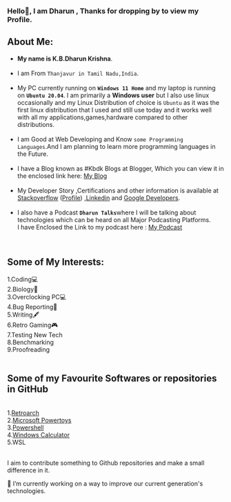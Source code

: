 ### Hello👋, I am Dharun , Thanks for dropping by to view my Profile. <br>
<!--
**kbdharun/kbdharun** is a ✨ _special_ ✨ repository because its `README.md` (this file) appears on your GitHub profile.
Here are some ideas to get you started:

- 🔭 I’m currently working on ...
- 🌱 I’m currently learning ...
- 👯 I’m looking to collaborate on ...
- 🤔 I’m looking for help with ...
- 💬 Ask me about ...
- 📫 How to reach me: ...
- 😄 Pronouns: ...
- ⚡ Fun fact: ...
-->

<h2><b>About Me:</b></h2>
<ul>
  <li><b>My name is K.B.Dharun Krishna</b>. </li><br>

<li>I am From <code>Thanjavur in Tamil Nadu,India</code>.</li><br>

  <li>My PC currently running on <b><code>Windows 11 Home</code></b> and my laptop is running on <b><code>Ubuntu 20.04</code></b>. I am primarily a <b>Windows user</b> but I also use linux occasionally and my Linux Distribution of choice is <code>Ubuntu</code> as it was the first linux distribution that I used and still use today and it works well with all my applications,games,hardware compared to other distributions. </li><br>

<li>I am Good at Web Developing and Know <code>some Programming Languages</code>.And I am planning to learn more programming languages in the Future.</li><br>
  
<li>I have a Blog known as #Kbdk Blogs at Blogger, Which you can view it in the enclosed link here:  <a href="https://kbdkblogs.blogspot.com">My Blog</a></li><br>
  
<li> My Developer Story ,Certifications and other information is available at <a href="https://stackoverflow.com/story/kbdharun">Stackoverflow</a> (<a href="https://stackoverflow.com/users/15733296/k-b-dharun-krishna">Profile</a>) ,<a href="https://www.linkedin.com/in/kbdk/">Linkedin</a> and <a href="https://g.dev/kbdharun">Google Developers</a>.</li><br>

<li>I also have a Podcast <code><b>Dharun Talks</b></code>where I will be talking about technologies which can be heard on all Major Podcasting Platforms.<br> I have Enclosed the Link to my podcast here : <a href="https://anchor.fm/kbdharun-krishna">My Podcast</a></li>
</ul>
<br>
<h2>Some of My Interests:</h2>
1.Coding💻<br>
2.Biology🦠<br>
3.Overclocking PC💻<br>
4.Bug Reporting🐛<br>
5.Writing🖋️<br>
6.Retro Gaming🎮<br>
7.Testing New Tech<br>
8.Benchmarking<br>
9.Proofreading<br>
<br>
<h2>Some of my Favourite Softwares or repositories in GitHub</h2><br>
1.<a href="https://github.com/libretro/RetroArch">Retroarch</a><br>
2.<a href="https://github.com/microsoft/PowerToys">Microsoft Powertoys</a><br>
3.<a href="https://github.com/PowerShell/PowerShell">Powershell</a><br>
4.<a href="https://github.com/microsoft/calculator">Windows Calculator</a><br>
5.WSL<br><br>

I aim to contribute something to Github repositories and make a small difference in it. 

🔭 I’m currently working on a way to improve our current generation's technologies.
